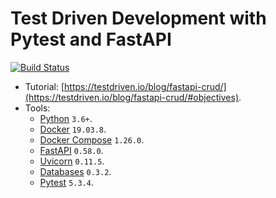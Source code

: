 # Test Driven Development with Pytest and FastAPI

[![Build Status](https://travis-ci.org/vancanhuit/fastapi-crud-tdd.svg?branch=master)](https://travis-ci.org/vancanhuit/fastapi-crud-tdd)

- Tutorial: [https://testdriven.io/blog/fastapi-crud/](https://testdriven.io/blog/fastapi-crud/#objectives).
- Tools:
  - [Python](https://www.python.org/) `3.6+`.
  - [Docker](https://docs.docker.com/) `19.03.8`.
  - [Docker Compose](https://docs.docker.com/compose/) `1.26.0`.
  - [FastAPI](https://fastapi.tiangolo.com/) `0.58.0`.
  - [Uvicorn](http://www.uvicorn.org/) `0.11.5`.
  - [Databases](https://www.encode.io/databases/) `0.3.2`.
  - [Pytest](https://docs.pytest.org/en/stable/) `5.3.4`.

